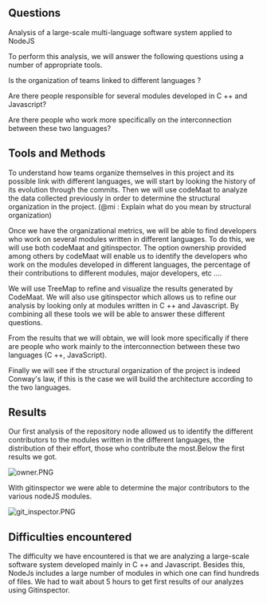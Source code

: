 ## **Questions**

Analysis of a large-scale multi-language software system applied to NodeJS

To perform this analysis, we will answer the following questions using a number of appropriate tools.

Is the organization of teams linked to different languages ?

Are there people responsible for several modules developed in C ++ and Javascript?

Are there people who work more specifically on the interconnection between these two languages?

## **Tools and Methods**

To understand how teams organize themselves in this project and its possible link with different languages, we will start by looking the history of its evolution through the commits. Then we will use codeMaat to analyze the data collected previously in order to determine the structural organization in the project. \(@mi : Explain what do you mean by structural organization\)

Once we have the organizational metrics, we will be able to find developers who work on several modules written in different languages. To do this, we will use both codeMaat and gitinspector. The option ownership provided among others by codeMaat will enable us to identify the developers who work on the modules developed in different languages, the percentage of their contributions to different modules, major developers, etc ....

We will use TreeMap to refine and visualize the results generated by CodeMaat. We will also use gitinspector which allows us to refine our analysis by looking only at modules written in C ++ and Javascript. By combining all these tools we will be able to answer these different questions.

From the results that we will obtain, we will look more specifically if there are people who work mainly to the interconnection between these two languages \(C ++, JavaScript\).

Finally we will see if the structural organization of the project is indeed Conway's law, if this is the case we will build the architecture according to the two languages.

## **Results**

Our first analysis of the repository node allowed us to identify the different contributors to the modules written in the different languages, the distribution of their effort, those who contribute the most.Below the first results we got.

![](https://lh5.googleusercontent.com/nbqbBYfkjSSeKWFigG3NDCbrUDoJnnmeCcvPa0g-HJtdnlY9WOP2fPIZYoe7eU84sOPzo9fVxyOJuafXHS9QGTYS7sDYLQeZEKUp9rX8g8KJqBse8DJlxn4_EpUyIXLGA7TPr_s1 "owner.PNG")

With gitinspector we were able to determine the major contributors to the various nodeJS modules.

![](https://lh4.googleusercontent.com/SdkiVYnalRihGDom9g2uQrPav6FgECtLyWRLDBztR3RYpWX0-TOAwhxZdhSgDw1mG6kLunmgr_6t817bZCy-0GaYZy9fMqWyYDgeQtOglnGz6Ehi_6sDltKMDzlepOgfsmvzIjz6 "git_inspector.PNG")

## **Difficulties encountered**

The difficulty we have encountered is that we are analyzing a large-scale software system developed mainly in C ++ and Javascript. Besides this, NodeJs includes a large number of modules in which one can find hundreds of files. We had to wait about 5 hours to get first results of our analyzes using Gitinspector.

